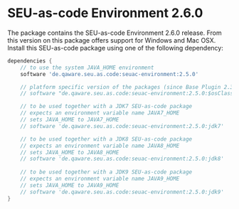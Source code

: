 # SEU-as-code Environment 2.6.0

The package contains the SEU-as-code Environment 2.6.0 release. From this version
on this package offers support for Windows and Mac OSX. Install this SEU-as-code
package using one of the following dependency:

```groovy
dependencies {
	// to use the system JAVA_HOME environment
	software 'de.qaware.seu.as.code:seuac-environment:2.5.0'

	// platform specific version of the packages (since Base Plugin 2.3.0)
	// software "de.qaware.seu.as.code:seuac-environment:2.5.0:$osClassifier"

	// to be used together with a JDK7 SEU-as-code package
	// expects an environment variable name JAVA7_HOME
	// sets JAVA_HOME to JAVA7_HOME
	// software 'de.qaware.seu.as.code:seuac-environment:2.5.0:jdk7'

	// to be used together with a JDK8 SEU-as-code package
	// expects an environment variable name JAVA8_HOME
	// sets JAVA_HOME to JAVA8_HOME
	// software 'de.qaware.seu.as.code:seuac-environment:2.5.0:jdk8'
	
    // to be used together with a JDK9 SEU-as-code package
    // expects an environment variable name JAVA9_HOME
    // sets JAVA_HOME to JAVA9_HOME
    // software 'de.qaware.seu.as.code:seuac-environment:2.5.0:jdk9'
}
```
